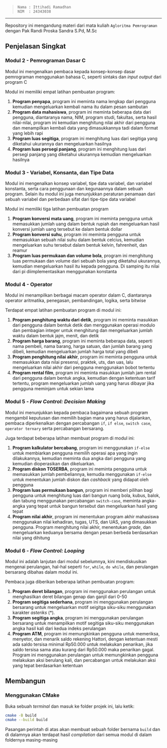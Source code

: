 > ```
> Nama : Ittihadi Ramadhan
> NIM  : 24343038
> ```

---

Repository ini mengandung materi dari mata kuliah `Agloritma Pemrograman`
dengan Pak Randi Proska Sandra S.Pd, M.Sc

## Penjelasan Singkat

### Modul 2 - Pemrograman Dasar C

Modul ini mengenalkan pembaca kepada konsep-konsep dasar pemrograman
menggunakan bahasa C, seperti sintaks dan _input output_ dari program C

Modul ini memiliki empat latihan pembuatan program:

1. **Program penyapa**, program ini meminta nama lengkap dari pengguna
   kemudian mengeluarkan kembali nama itu dalam pesan sambutan
2. **Program data mahasiswa**, program ini meminta beberapa data dari
   pengguna, diantaranya nama, NIM, program studi, fakultas, serta hasil
   nilai-nilai, program ini kemudian menghitung nilai akhir dari pengguna dan
   menampilkan kembali data yang dimasukkannya tadi dalam format yang lebih rapi
3. **Program luas segitiga**, program ini menghitung luas dari segitiga yang
   diketahui ukurannya dan mengeluarkan hasilnya
4. **Program luas persegi panjang**, program ini menghitung luas dari persegi
   panjang yang diketahui ukurannya kemudian mengeluarkan hasilnya

### Modul 3 - Variabel, Konsanta, dan Tipe Data

Modul ini mengenalkan konsep variabel, tipe data variabel, dan variabel
konstanta, serta cara penggunaan dan kegunaannya dalam sebuah program. Selain
itu modul ini juga menunjukkan peraturan penamaan dari sebuah variabel dan
perbedaan sifat dari tipe-tipe data variabel

Modul ini memiliki tiga latihan pembuatan program

1. **Program konversi mata uang**, program ini meminta pengguna untuk
   memasukkan jumlah uang dalam bentuk rupiah dan mengeluarkan hasil konversi
   jumlah uang tersebut ke dalam bentuk dollar
2. **Program konversi suhu**, program ini meminta pengguna untuk memasukkan
   sebuah nilai suhu dalam bentuk celcius, kemudian mengeluarkan suhu tersebut
   dalam bentuk kelvin, fahrenheit, dan reamur
3. **Program luas permukaan dan volume bola**, program ini menghitung luas
   permukaan dan volume dari sebuah bola yang diketahui ukurannya, kemudian
   mengeluarkan hasil itu kepada pengguna. Di samping itu nilai dari pi
   diimplementasikan menggunakan konstanta

### Modul 4 - Operator

Modul ini menampilkan berbagai macam operator dalam C, diantaranya operator aritmatika, penegasan, pembandingan, logika, serta bitwise

Terdapat empat latihan pembuatan program di modul ini:

1. **Program penghitung waktu dari detik**, program ini meminta masukkan dari
   pengguna dalam bentuk detik dan menggunakan operasi modulo dan pembagian
   integer untuk menghitung dan mengeluarkan jumlah waktu dalam bentuk jajm,
   menit, dan detik
2. **Program harga barang**, program ini meminta beberapa data, seperti nama
   pembeli, nama barang, harga satuan, dan jumlah barang yang dibeli, kemudian
   mengeluarkan jumlah harga total yang dibeli
3. **Program penghitung nilai akhir**, program ini meminta pengguna untuk
   memasukkan data nilai presensi, praktek, uts, dan uas, lalu mengeluarkan
   nilai akhir dari pengguna menggunakan bobot tertentu
4. **Program rental film**, program ini meminta masukkan jumlah jam rental dari
   pengguna dalam bentuk angka, kemudian dengan ketentuan tarif tertentu,
   program mengeluarkan jumlah uang yang harus dibayar jika pengguna meminjam
   untuk sekian lama

### Modul 5 - _Flow Control: Decision Making_

Modul ini menunjukkan kepada pembaca bagaimana sebuah program mengambil
keputusan dan memilih bagian mana yang harus dijalankan, pembaca diperkenalkan
dengan percabangan `if`, `if else`, `switch case`, `operator ternary` serta
percabangan bersarang.

Juga terdapat beberapa latihan membuat program di modul ini:

1. **Program kalkulator bercabang**, program ini menggunakan `if-else` untuk
   membiarkan pengguna memilih operasi apa yang ingin dilakukannya, kemudian
   meminta dua angka dari pengguna yang kemudian dioperasikan dan dikeluarkan.
2. **Program diskon TOSERBA**, program ini meminta pengguna untuk memasukkan
   jumlah pembeliannya, kemudia menggunakan `if-else` untuk menentukan jumlah
   diskon dan _cashback_ yang didapat oleh pengguna
3. **Program luas permukaan bangun**, program ini memberi pilihan bagi pengguna
   untuk menghitung luas dari bangun ruang bola, kubus, balok, dan tabung
   menggunakan percabangan `switch-case`, meminta angka-angka yang tepat untuk
   bangun tersebut dan mengeluarkan hasil yang tepat
4. **Program nilai akhir**, program ini menentukan program akhir mahasiswa
   menggunakan nilai kehadiran, tugas, UTS, dan UAS, yang dimasukkan pengguna.
   Program menghitung nilai akhir, menentukan _grade_, dan mengeluarkan
   keduanya bersama dengan pesan berbeda berdasarkan nilai yang dihitung

### Modul 6 - _Flow Control: Looping_

Modul ini adalah lanjutan dari modul sebelumnya, kini mendiskusikan mengenai
perulangan, hal-hal seperti `for`, `while`, `do while`, dan perulangan
bersarang dibahas dalam modul ini.

Pembaca juga diberikan beberapa latihan pembuatan program:

1. **Program deret bilangan**, program ini menggunakan perulangan untuk
   menghasilkan deret bilangan genap dan ganjil dari 0-50
2. **Program segitiga sederhana**, program ini menggunakan perulangan bersarang
   untuk mengeluarkan motif seigitga siku-siku menggunakan karakter _asteriks_
   (*).
3. **Program segitiga angka**, program ini menggunakan perulangan bersarang
   untuk menampilkan motif segitiga siku-siku menggunakan angka hasil kali dari
   kedua indeks perulangan
4. **Program ATM**, program ini memungkinkan pengguna untuk memeriksa,
   menyetor, dan menarik saldo rekening Hattori, dengan ketentuan mesti ada
   saldo tersisa minimal Rp50.000 untuk melakukan penarikan, jika saldo tersisa
   sama atau kurang dari Rp50.000 maka penarikan gagal. Program ini menggunakan
   perulangan untuk memungkinkan pengguna melakukan aksi berulang kali, dan
   percabangan untuk melakukan aksi yang tepat berdasarkan ketentuan

## Membangun

### Menggunakan CMake

Buka sebuah _terminal_ dan masuk ke folder projek ini, lalu ketik:

```sh
cmake -B build
cmake --build build
```

Pasangan perintah di atas akan membuat sebuah folder bernama `build` dan di
dalamnya akan terdapat hasil _compilation_ dari semua modul di dalam foldernya
masing-masing

